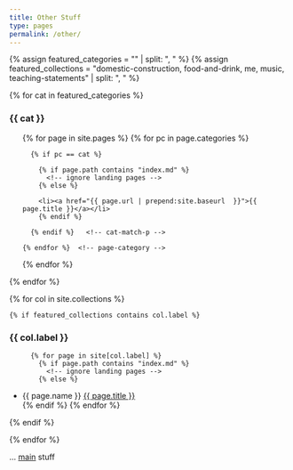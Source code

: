 ```yaml
---
title: Other Stuff
type: pages
permalink: /other/
---
```


{% assign featured_categories = "" | split: ", "  %}
{% assign featured_collections = "domestic-construction, food-and-drink, me, music, teaching-statements" | split: ", "  %}

{% for cat in featured_categories %}<!-- use site.page-categories instead for all categories defined in config -->

### {{ cat }}

<ul>
  {% for page in site.pages %}
    {% for pc in page.categories %}
    
      {% if pc == cat %}
      
        {% if page.path contains "index.md" %}
          <!-- ignore landing pages -->
        {% else %}

        <li><a href="{{ page.url | prepend:site.baseurl  }}">{{ page.title }}</a></li>
        {% endif %}

      {% endif %}   <!-- cat-match-p -->

    {% endfor %}  <!-- page-category -->

{% endfor %} <!-- page -->

</ul>

{% endfor %} <!-- cat -->

{% for col in site.collections %}

    {% if featured_collections contains col.label %}

### {{ col.label }}

<ul>

      {% for page in site[col.label] %}
        {% if page.path contains "index.md" %}
          <!-- ignore landing pages -->
        {% else %}

  <li>{{ page.name }} <a href="{{ page.url | prepend:site.baseurl  }}">{{ page.title }}</a></li>
        {% endif %}
      {% endfor %}

</ul>
    {% endif %}

{% endfor %} <!-- col -->

... <a href='{{ "/" | prepend:site.baseurl  }}'>main</a> stuff
